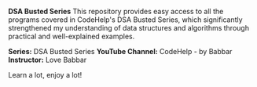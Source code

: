 ******DSA Busted Series******
This repository provides easy access to all the programs covered in CodeHelp's DSA Busted Series, which significantly strengthened my understanding of data structures and algorithms through practical and well-explained examples.

**Series:** DSA Busted Series
**YouTube Channel:** CodeHelp - by Babbar
**Instructor:** Love Babbar

Learn a lot, enjoy a lot!

